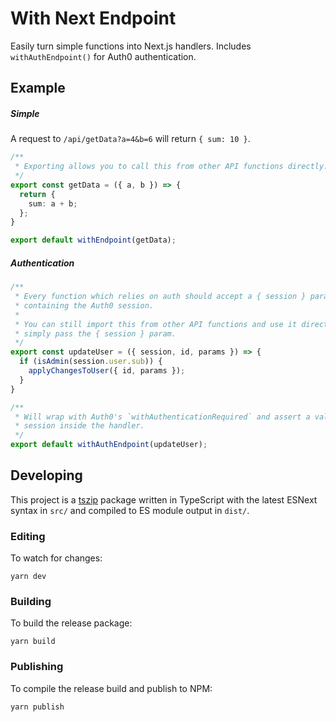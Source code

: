 # With Next Endpoint

Easily turn simple functions into Next.js handlers. Includes
`withAuthEndpoint()` for Auth0 authentication.

## Example

##### Simple

A request to `/api/getData?a=4&b=6` will return `{ sum: 10 }`. 

```ts
/**
 * Exporting allows you to call this from other API functions directly.
 */
export const getData = ({ a, b }) => {
  return {
    sum: a + b;
  };
}

export default withEndpoint(getData);
```

##### Authentication
```ts
/**
 * Every function which relies on auth should accept a { session } param
 * containing the Auth0 session.
 * 
 * You can still import this from other API functions and use it directly,
 * simply pass the { session } param.
 */
export const updateUser = ({ session, id, params }) => {
  if (isAdmin(session.user.sub)) {
    applyChangesToUser({ id, params });
  }
}

/**
 * Will wrap with Auth0's `withAuthenticationRequired` and assert a valid 
 * session inside the handler.
 */
export default withAuthEndpoint(updateUser);
```

## Developing

This project is a [tszip](https://github.com/tszip/tszip) package written in
TypeScript with the latest ESNext syntax in `src/` and compiled to ES module
output in `dist/`.

### Editing

To watch for changes:

```
yarn dev
```

### Building

To build the release package:

```
yarn build
```

### Publishing

To compile the release build and publish to NPM:

```
yarn publish
```
